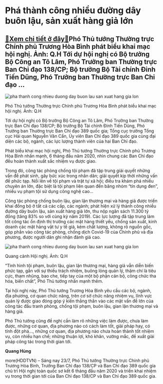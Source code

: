 Phá thành công nhiều đường dây buôn lậu, sản xuất hàng giả lớn
==============================================================

[:gift:Xem chi tiết ở đây:gift:](https://hddtvn.com/pha-thanh-cong-nhieu-duong-day-buon-lau-san-xuat-hang-gia-lon/)Phó Thủ tướng Thường trực Chính phủ Trương Hòa Bình phát biểu khai mạc hội nghị. Ảnh: Q.H Tới dự hội nghị có Bộ trưởng Bộ Công an Tô Lâm, Phó Trưởng ban Thường trực Ban Chỉ đạo 138/CP; Bộ trưởng Bộ Tài chính Đinh Tiến Dũng, Phó Trưởng ban Thường trực Ban Chỉ đạo …
------------------------------------------------------------------------------------------------------------------------------------------------------------------------------------------------------------------------------------------------------------------------





![pha thanh cong nhieu duong day buon lau san xuat hang gia lon](https://haiquanonline.com.vn/stores/news_dataimages/hungdq/072020/23/09/in_article/0048_IMG_3885.jpg?rt=20200723144843 "Phá thành công nhiều đường dây buôn lậu, sản xuất hàng giả lớn")


Phó Thủ tướng Thường trực Chính phủ Trương Hòa Bình phát biểu khai mạc hội nghị. Ảnh: Q.H



Tới dự hội nghị có Bộ trưởng Bộ Công an Tô Lâm, Phó Trưởng ban Thường trực Ban Chỉ đạo 138/CP; Bộ trưởng Bộ Tài chính Đinh Tiến Dũng, Phó Trưởng ban Thường trực Ban Chỉ đạo 389 quốc gia; Tổng cục trưởng Tổng cục Hải quan Nguyễn Văn Cẩn, Ủy viên Ban Chỉ đạo 389 quốc gia cùng đại diện các bộ, ngành, các lực lượng thành viên của hai Ban Chỉ đạo.


Phát biểu khai mạc hội nghị, Phó Thủ tướng Thường trực Chính phủ Trương Hòa Bình nhấn mạnh, 6 tháng đầu năm 2020, nhìn chung các Ban Chỉ đạo đều hoàn thành xuất sắc nhiệm vụ được giao.


Trong đó, công tác phòng chống tội phạm đã tập trung giải quyết những vấn đề phát sinh, gây bức xúc trong nhân dân; giải quyết kịp thời những vấn đề phức tạp. Nổi lên về tội phạm và trật tự xã hội; điều tra khám phá nhiều chuyên án lớn, đặc biệt là tội phạm liên quan đến băng nhóm “tín dụng đen”, nhiều vụ phạm tội sử dụng công nghệ cao…


Công tác phòng chống buôn lậu, gian lận thương mại và hàng giả được triển khai đồng bộ ở tất cả các cấp, các ngành; phát hiện xử lý thành công nhiều đường dây buôn lậu, sản xuất hàng giả lớn, thu nộp ngân sách 11.300 tỷ đồng (tăng 83% so với cùng kỳ năm 2019). Các lực lượng đã tập trung làm tốt công tác ổn định thị trường các mặt hàng thiết yếu, chống sản xuất, kinh doanh các mặt hàng vật tư y tế giả, kém chất lượng, không rõ nguồn gốc, góp phần vào công tác phòng, chống dịch Covid-19 của Chính phủ và địa phương, được người dân ghi nhận đánh giá cao.





![pha thanh cong nhieu duong day buon lau san xuat hang gia lon](https://haiquanonline.com.vn/stores/news_dataimages/hungdq/072020/23/08/in_article/5549_IMG_3875.jpg?rt=20200723144843 "Phá thành công nhiều đường dây buôn lậu, sản xuất hàng giả lớn")


Quang cảnh Hội nghị. Ảnh: Q.H



“Tình hình tội phạm, buôn lậu, gian lận thương mại, hàng giả vẫn diễn biến phức tạp, gắn với sự thiếu trách nhiệm, buông lỏng quản lý, thậm chí là tiêu cực, tham nhũng, bao che, tiếp tay của một bộ phận cán bộ, công chức tha hóa, biến chất”, Phó Thủ tướng nhấn mạnh thêm.


Tại hội nghị này, Phó Thủ tướng Trương Hòa Bình yêu cầu các bộ, ngành, địa phương, cơ quan chức năng, trên cơ sở chức năng nhiệm vụ, lĩnh vực quản lý được giao đóng góp ý kiến thẳng thắn vào các mặt vấn đề lớn của công tác đấu tranh phòng, chống tội phạm, buôn lậu, gian lận thương mại và hàng giả.


Phó Thủ tướng cũng đề nghị cần làm rõ những việc làm được, chưa làm được, những cơ quan, địa phương nào có cách làm tốt, giải pháp hay, có tính đột phá…, những cơ quan, địa phương nào chưa hoàn thành tốt nhiệm vụ, còn nhiều hạn chế; những thuận lợi, khó khăn, vướng mắc, đề xuất giải pháp công tác trong thời gian tới.







**Quang Hùng**



more(HDDTVN) – Sáng nay 23/7, Phó Thủ tướng Thường trực Chính phủ Trương Hòa Bình, Trưởng Ban Chỉ đạo 138/CP và Ban Chỉ đạo 389 quốc gia chủ trì Hội nghị toàn quốc sơ kết 6 tháng đầu năm 2020 và triển khai nhiệm vụ trong thời gian tới của Ban Chỉ đạo 138/CP và Ban Chỉ đạo 389 quốc gia.

